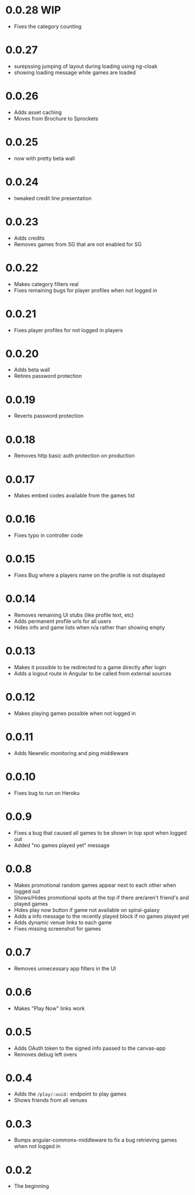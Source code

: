 # 0.0.28 WIP

* Fixes the category counting

# 0.0.27

* surepssing jumping of layout during loading using ng-cloak
* showing loading message while games are loaded

# 0.0.26

* Adds asset caching
* Moves from Brochure to Sprockets

# 0.0.25

* now with pretty beta wall

# 0.0.24

* tweaked credit line presentation

# 0.0.23

* Adds credits
* Removes games from SG that are not enabled for SG

# 0.0.22

* Makes category filters real
* Fixes remaining bugs for player profiles when not logged in

# 0.0.21

* Fixes player profiles for not logged in players

# 0.0.20

* Adds beta wall
* Retires password protection

# 0.0.19

* Reverts password protection

# 0.0.18

* Removes http basic auth protection on production

# 0.0.17

* Makes embed codes available from the games list

# 0.0.16

* Fixes typo in controller code

# 0.0.15

* Fixes Bug where a players name on the profile is not displayed

# 0.0.14

* Removes remaining UI stubs (like profile text, etc)
* Adds permanent profile urls for all users
* Hides info and game lists when n/a rather than showing empty

# 0.0.13

* Makes it possible to be redirected to a game directly after login
* Adds a logout route in Angular to be called from external sources

# 0.0.12

* Makes playing games possible when not logged in

# 0.0.11

* Adds Newrelic monitoring and ping middleware

# 0.0.10

* Fixes bug to run on Heroku

# 0.0.9

* Fixes a bug that caused all games to be shown in top spot when logged out
* Added "no games played yet" message

# 0.0.8

* Makes promotional random games appear next to each other when logged out
* Shows/Hides promotional spots at the top if there are/aren't friend's and played games
* Hides play now button if game not available on spiral-galaxy
* Adds a info message to the recently played block if no games played yet
* Adds dynamic venue links to each game
* Fixes missing screenshot for games

# 0.0.7

* Removes unnecessary app filters in the UI

# 0.0.6

* Makes "Play Now" links work

# 0.0.5

* Adds OAuth token to the signed info passed to the canvas-app
* Removes debug left overs

# 0.0.4

* Adds the ``/play/:uuid:`` endpoint to play games
* Shows friends from all venues

# 0.0.3

* Bumps angular-commons-middleware to fix a bug retrieving games when not logged in

# 0.0.2

* The beginning
